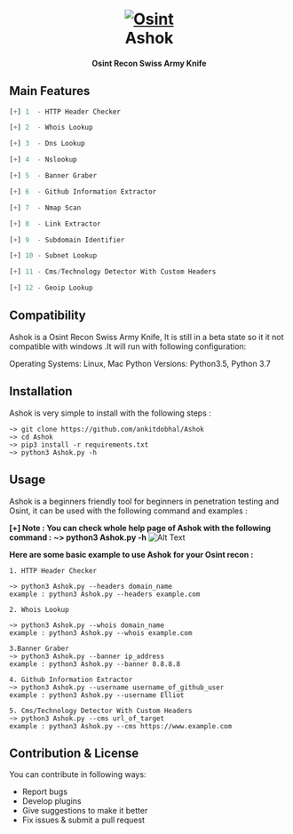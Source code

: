 <h1 align="center">
  <br>
  <a href="https://github.com/ankitdobhal/Ashok"><img src="https://dev-to-uploads.s3.amazonaws.com/i/vbm48fw5v25qju2h8lr4.png" alt="Osint"></a>
  <br>
  Ashok
  <br>
</h1>

<h4 align="center">Osint Recon Swiss Army Knife</h4>

## Main Features
```python
[+] 1  - HTTP Header Checker

[+] 2  - Whois Lookup

[+] 3  - Dns Lookup

[+] 4  - Nslookup

[+] 5  - Banner Graber

[+] 6  - Github Information Extractor

[+] 7  - Nmap Scan

[+] 8  - Link Extractor 

[+] 9  - Subdomain Identifier

[+] 10 - Subnet Lookup 

[+] 11 - Cms/Technology Detector With Custom Headers

[+] 12 - Geoip Lookup
```

## Compatibility
Ashok is a Osint Recon Swiss Army Knife, It is still in a beta state so it it not compatible with windows .It will run with following configuration:

Operating Systems: Linux, Mac
Python Versions: Python3.5, Python 3.7

## Installation
Ashok is very simple to install with the following steps :

```
~> git clone https://github.com/ankitdobhal/Ashok
~> cd Ashok
~> pip3 install -r requirements.txt
~> python3 Ashok.py -h
```

## Usage

Ashok is a beginners friendly tool for beginners in penetration testing and Osint, it can be used with the following command and examples : 

**[+] Note : You can check whole help page of Ashok with the following command :**
**~> python3 Ashok.py -h**
![Alt Text](https://dev-to-uploads.s3.amazonaws.com/i/uiiarf08z0dk0vk6vhp8.png)

**Here are some basic example to use Ashok for your Osint recon :**
```
1. HTTP Header Checker

~> python3 Ashok.py --headers domain_name
example : python3 Ashok.py --headers example.com
```

```
2. Whois Lookup

~> python3 Ashok.py --whois domain_name
example : python3 Ashok.py --whois example.com
```

```
3.Banner Graber
~> python3 Ashok.py --banner ip_address
example : python3 Ashok.py --banner 8.8.8.8
```

```
4. Github Information Extractor
~> python3 Ashok.py --username username_of_github_user
example : python3 Ashok.py --username Elliot
```

```
5. Cms/Technology Detector With Custom Headers
~> python3 Ashok.py --cms url_of_target
example : python3 Ashok.py --cms https://www.example.com
```

## Contribution & License
You can contribute in following ways:

- Report bugs
- Develop plugins
- Give suggestions to make it better
- Fix issues & submit a pull request
